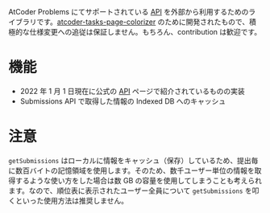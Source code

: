  AtCoder Problems にてサポートされている [API](https://github.com/kenkoooo/AtCoderProblems/blob/master/doc/api.md) を外部から利用するためのライブラリです。[atcoder-tasks-page-colorizer](https://greasyfork.org/ja/scripts/380404-atcoder-tasks-page-colorizer) のために開発されたもので、積極的な仕様変更への追従は保証しません。もちろん、contribution は歓迎です。

# 機能

 - 2022 年 1 月 1 日現在に公式の [API](https://github.com/kenkoooo/AtCoderProblems/blob/master/doc/api.md) ページで紹介されているものの実装
 - Submissions API で取得した情報の Indexed DB へのキャッシュ

# 注意

`getSubmissions` はローカルに情報をキャッシュ（保存）しているため、提出毎に数百バイトの記憶領域を使用します。そのため、数千ユーザー単位の情報を取得するような使い方をした場合は数 GB の容量を使用してしまうことも考えられます。なので、順位表に表示されたユーザー全員について `getSubmissions` を叩くといった使用方法は推奨しません。
